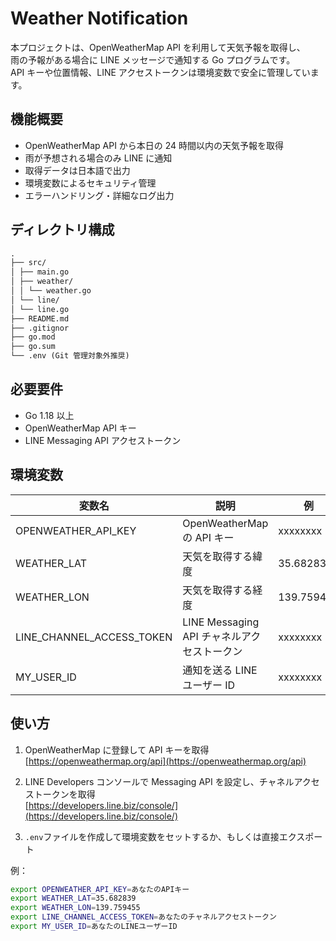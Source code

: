 # Weather Notification

本プロジェクトは、OpenWeatherMap API を利用して天気予報を取得し、  
雨の予報がある場合に LINE メッセージで通知する Go プログラムです。  
API キーや位置情報、LINE アクセストークンは環境変数で安全に管理しています。

## 機能概要

- OpenWeatherMap API から本日の 24 時間以内の天気予報を取得
- 雨が予想される場合のみ LINE に通知
- 取得データは日本語で出力
- 環境変数によるセキュリティ管理
- エラーハンドリング・詳細なログ出力

## ディレクトリ構成

```md
.
├── src/
│ ├── main.go
│ ├── weather/
│ │ └── weather.go
│ └── line/
│ └── line.go
├── README.md
├── .gitignor
├── go.mod
├── go.sum
└── .env (Git 管理対象外推奨)
```

## 必要要件

- Go 1.18 以上
- OpenWeatherMap API キー
- LINE Messaging API アクセストークン

## 環境変数

| 変数名                    | 説明                                        | 例         |
| ------------------------- | ------------------------------------------- | ---------- |
| OPENWEATHER_API_KEY       | OpenWeatherMap の API キー                  | xxxxxxxx   |
| WEATHER_LAT               | 天気を取得する緯度                          | 35.682839  |
| WEATHER_LON               | 天気を取得する経度                          | 139.759455 |
| LINE_CHANNEL_ACCESS_TOKEN | LINE Messaging API チャネルアクセストークン | xxxxxxxx   |
| MY_USER_ID                | 通知を送る LINE ユーザー ID                 | xxxxxxxx   |

## 使い方

1. OpenWeatherMap に登録して API キーを取得  
   [https://openweathermap.org/api](https://openweathermap.org/api)

2. LINE Developers コンソールで Messaging API を設定し、チャネルアクセストークンを取得  
   [https://developers.line.biz/console/](https://developers.line.biz/console/)

3. `.env`ファイルを作成して環境変数をセットするか、もしくは直接エクスポート

例：

```sh
export OPENWEATHER_API_KEY=あなたのAPIキー
export WEATHER_LAT=35.682839
export WEATHER_LON=139.759455
export LINE_CHANNEL_ACCESS_TOKEN=あなたのチャネルアクセストークン
export MY_USER_ID=あなたのLINEユーザーID
```
